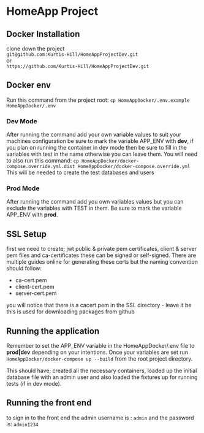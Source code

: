 <h1>HomeApp Project</h1>
<h2>Docker Installation</h2>
clone down the project <br>
<code>git@github.com:Kurtis-Hill/HomeAppProjectDev.git</code>
<br>
or
<br>
<code>https://github.com/Kurtis-Hill/HomeAppProjectDev.git</code>

<h2>Docker env</h2>
Run this command from the project root:
<code>cp HomeAppDocker/.env.example HomeAppDocker/.env</code>
<h3>Dev Mode</h3>
After running the command add your own variable values to suit your machines configuration be sure to mark the variable APP_ENV with <b>dev</b>, if you plan on running the container in dev mode then be sure to fill in the variables with test in the name otherwise you can leave them. You will need to also run this command:
<code>cp HomeAppDocker/docker-compose.override.yml.dist HomeAppDocker/docker-compose.override.yml</code>
This will be needed to create the test databases and users 
<h3>Prod Mode</h3>
After running the command add you own variables values but you can exclude the variables with TEST in them. Be sure to mark the variable APP_ENV with <b>prod</b>.

<h2>SSL Setup</h2>
first we need to create; jwt public & private pem certificates, client & server pem files and ca-certificates these can be signed or self-signed. There are multiple guides online for generating these certs but the naming convention should follow:
<ul>
    <li>ca-cert.pem</li>
    <li>client-cert.pem</li>
    <li>server-cert.pem</li>    
</ul>
you will notice that there is a cacert.pem in the SSL directory - leave it be this is used for downloading packages from github  

<h2>Running the application</h2>
Remember to set the APP_ENV variable in the HomeAppDocker/.env file to <b>prod|dev</b> depending on your intentions.
Once your variables are set run
<code>HomeAppDocker/docker-compose up --build</code>
from the root project directory.

This should have; created all the necessary containers, loaded up the initial database file with an admin user and also loaded the fixtures up for running tests (if in dev mode).

<h2>Running the front end</h2>
to sign in to the front end the admin username is : 
<code>admin</code>
and the password is: 
<code>admin1234</code>
